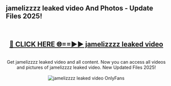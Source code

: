 <h2>jamelizzzz leaked video And Photos - Update Files 2025!</h2>
<br>
<div align="center">
<h2><a href="https://betterlinks.top/A2PfLJ" rel="nofollow">🔴 CLICK HERE 🌐==►► jamelizzzz leaked video</a></h2>
<br>
Get jamelizzzz leaked video and all content. Now you can access all videos and pictures of jamelizzzz leaked video. New Updated Files 2025!
<br>
<br>
<a href="https://betterlinks.top/A2PfLJ" rel="nofollow" data-target="animated-image.originalLink"><img src="https://i.imgur.com/dJHk4Zq.gif" alt="jamelizzzz leaked video OnlyFans" style="max-width: 100%; display: inline-block;" data-target="animated-image.originalImage"></a>
</div>
<br>